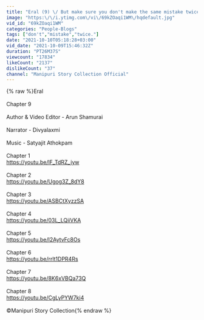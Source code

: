 ```yaml
---
title: "Eral (9) \/ But make sure you don't make the same mistake twice."
image: "https:\/\/i.ytimg.com\/vi\/69kZOaqi1WM\/hqdefault.jpg"
vid_id: "69kZOaqi1WM"
categories: "People-Blogs"
tags: ["don't","mistake","twice."]
date: "2021-10-10T05:18:28+03:00"
vid_date: "2021-10-09T15:46:32Z"
duration: "PT26M37S"
viewcount: "17834"
likeCount: "2137"
dislikeCount: "37"
channel: "Manipuri Story Collection Official"
---
```

{% raw %}Eral<br /><br />Chapter 9<br /><br />Author &amp; Video Editor - Arun Shamurai <br /><br />Narrator - Divyalaxmi <br /><br />Music - Satyajit Athokpam <br /><br />Chapter 1<br /><a rel="nofollow" target="blank" href="https://youtu.be/lF_TdRZ_jyw">https://youtu.be/lF_TdRZ_jyw</a><br /><br />Chapter 2<br /><a rel="nofollow" target="blank" href="https://youtu.be/Ugog3Z_8dY8">https://youtu.be/Ugog3Z_8dY8</a><br /><br />Chapter 3<br /><a rel="nofollow" target="blank" href="https://youtu.be/ASBCtXyzzSA">https://youtu.be/ASBCtXyzzSA</a><br /><br />Chapter 4<br /><a rel="nofollow" target="blank" href="https://youtu.be/03L_LQiiVKA">https://youtu.be/03L_LQiiVKA</a><br /><br />Chapter 5<br /><a rel="nofollow" target="blank" href="https://youtu.be/I2AytvFc8Os">https://youtu.be/I2AytvFc8Os</a><br /><br />Chapter 6<br /><a rel="nofollow" target="blank" href="https://youtu.be/rrlt1DPR4Rs">https://youtu.be/rrlt1DPR4Rs</a><br /><br />Chapter 7<br /><a rel="nofollow" target="blank" href="https://youtu.be/8K6xVBQa73Q">https://youtu.be/8K6xVBQa73Q</a><br /><br />Chapter 8<br /><a rel="nofollow" target="blank" href="https://youtu.be/CgLyPYW7ki4">https://youtu.be/CgLyPYW7ki4</a><br /><br />©Manipuri Story Collection{% endraw %}
